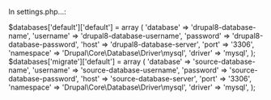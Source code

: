 In settings.php...:

$databases['default']['default'] = array (
  'database'  => 'drupal8-database-name',
  'username'  => 'drupal8-database-username',
  'password'  => 'drupal8-database-password',
  'host'      => 'drupal8-database-server',
  'port'      => '3306',
  'namespace' => 'Drupal\\Core\\Database\\Driver\\mysql',
  'driver'    => 'mysql',
);
$databases['migrate']['default'] = array (
  'database'  => 'source-database-name',
  'username'  => 'source-database-username',
  'password'  => 'source-database-password',
  'host'      => 'source-database-server',
  'port'      => '3306',
  'namespace' => 'Drupal\\Core\\Database\\Driver\\mysql',
  'driver'    => 'mysql',
);

